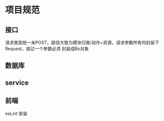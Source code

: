 # **项目规范**

## **接口**
请求类型统一未POST，路径大致为模块归类/动作+资源，请求参数所有均封装下Request，超过一个参数必须
封装成Bo对象

## **数据库**


## **service**


## **前端**
esLint 安装